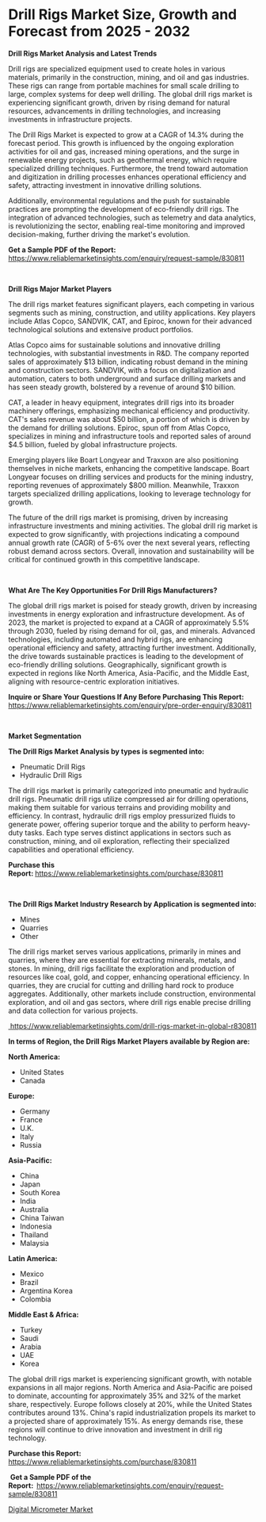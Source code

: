 <p><h1>Drill Rigs Market Size, Growth and Forecast from 2025 - 2032</h1></p><p><strong>Drill Rigs Market Analysis and Latest Trends</strong></p>
<p><p>Drill rigs are specialized equipment used to create holes in various materials, primarily in the construction, mining, and oil and gas industries. These rigs can range from portable machines for small scale drilling to large, complex systems for deep well drilling. The global drill rigs market is experiencing significant growth, driven by rising demand for natural resources, advancements in drilling technologies, and increasing investments in infrastructure projects. </p><p>The Drill Rigs Market is expected to grow at a CAGR of 14.3% during the forecast period. This growth is influenced by the ongoing exploration activities for oil and gas, increased mining operations, and the surge in renewable energy projects, such as geothermal energy, which require specialized drilling techniques. Furthermore, the trend toward automation and digitization in drilling processes enhances operational efficiency and safety, attracting investment in innovative drilling solutions. </p><p>Additionally, environmental regulations and the push for sustainable practices are prompting the development of eco-friendly drill rigs. The integration of advanced technologies, such as telemetry and data analytics, is revolutionizing the sector, enabling real-time monitoring and improved decision-making, further driving the market's evolution.</p></p>
<p><strong>Get a Sample PDF of the Report:&nbsp;</strong> <a href="https://www.reliablemarketinsights.com/enquiry/request-sample/830811?utm_campaign=2280&utm_medium=2&utm_source=Github&utm_content=ia&utm_term=09042025&utm_id=drill-rigs">https://www.reliablemarketinsights.com/enquiry/request-sample/830811</a></p>
<p>&nbsp;</p>
<p><strong>Drill Rigs Major Market Players</strong></p>
<p><p>The drill rigs market features significant players, each competing in various segments such as mining, construction, and utility applications. Key players include Atlas Copco, SANDVIK, CAT, and Epiroc, known for their advanced technological solutions and extensive product portfolios.</p><p>Atlas Copco aims for sustainable solutions and innovative drilling technologies, with substantial investments in R&D. The company reported sales of approximately $13 billion, indicating robust demand in the mining and construction sectors. SANDVIK, with a focus on digitalization and automation, caters to both underground and surface drilling markets and has seen steady growth, bolstered by a revenue of around $10 billion.</p><p>CAT, a leader in heavy equipment, integrates drill rigs into its broader machinery offerings, emphasizing mechanical efficiency and productivity. CAT's sales revenue was about $50 billion, a portion of which is driven by the demand for drilling solutions. Epiroc, spun off from Atlas Copco, specializes in mining and infrastructure tools and reported sales of around $4.5 billion, fueled by global infrastructure projects.</p><p>Emerging players like Boart Longyear and Traxxon are also positioning themselves in niche markets, enhancing the competitive landscape. Boart Longyear focuses on drilling services and products for the mining industry, reporting revenues of approximately $800 million. Meanwhile, Traxxon targets specialized drilling applications, looking to leverage technology for growth.</p><p>The future of the drill rigs market is promising, driven by increasing infrastructure investments and mining activities. The global drill rig market is expected to grow significantly, with projections indicating a compound annual growth rate (CAGR) of 5-6% over the next several years, reflecting robust demand across sectors. Overall, innovation and sustainability will be critical for continued growth in this competitive landscape.</p></p>
<p>&nbsp;</p>
<p><strong>What Are The Key Opportunities For Drill Rigs Manufacturers?</strong></p>
<p><p>The global drill rigs market is poised for steady growth, driven by increasing investments in energy exploration and infrastructure development. As of 2023, the market is projected to expand at a CAGR of approximately 5.5% through 2030, fueled by rising demand for oil, gas, and minerals. Advanced technologies, including automated and hybrid rigs, are enhancing operational efficiency and safety, attracting further investment. Additionally, the drive towards sustainable practices is leading to the development of eco-friendly drilling solutions. Geographically, significant growth is expected in regions like North America, Asia-Pacific, and the Middle East, aligning with resource-centric exploration initiatives.</p></p>
<p><strong>Inquire or Share Your Questions If Any Before Purchasing This Report:</strong> <a href="https://www.reliablemarketinsights.com/enquiry/pre-order-enquiry/830811?utm_campaign=2280&utm_medium=2&utm_source=Github&utm_content=ia&utm_term=09042025&utm_id=drill-rigs">https://www.reliablemarketinsights.com/enquiry/pre-order-enquiry/830811</a></p>
<p>&nbsp;</p>
<p><strong>Market Segmentation</strong></p>
<p><strong>The Drill Rigs Market Analysis by types is segmented into:</strong></p>
<p><ul><li>Pneumatic Drill Rigs</li><li>Hydraulic Drill Rigs</li></ul></p>
<p><p>The drill rigs market is primarily categorized into pneumatic and hydraulic drill rigs. Pneumatic drill rigs utilize compressed air for drilling operations, making them suitable for various terrains and providing mobility and efficiency. In contrast, hydraulic drill rigs employ pressurized fluids to generate power, offering superior torque and the ability to perform heavy-duty tasks. Each type serves distinct applications in sectors such as construction, mining, and oil exploration, reflecting their specialized capabilities and operational efficiency.</p></p>
<p><strong>Purchase this Report:&nbsp;</strong><a href="https://www.reliablemarketinsights.com/purchase/830811?utm_campaign=2280&utm_medium=2&utm_source=Github&utm_content=ia&utm_term=09042025&utm_id=drill-rigs">https://www.reliablemarketinsights.com/purchase/830811</a></p>
<p>&nbsp;</p>
<p><strong>The Drill Rigs Market Industry Research by Application is segmented into:</strong></p>
<p><ul><li>Mines</li><li>Quarries</li><li>Other</li></ul></p>
<p><p>The drill rigs market serves various applications, primarily in mines and quarries, where they are essential for extracting minerals, metals, and stones. In mining, drill rigs facilitate the exploration and production of resources like coal, gold, and copper, enhancing operational efficiency. In quarries, they are crucial for cutting and drilling hard rock to produce aggregates. Additionally, other markets include construction, environmental exploration, and oil and gas sectors, where drill rigs enable precise drilling and data collection for various projects.</p></p>
<p><a href="https://www.reliablemarketinsights.com/drill-rigs-market-in-global-r830811?utm_campaign=2280&utm_medium=2&utm_source=Github&utm_content=ia&utm_term=09042025&utm_id=drill-rigs">&nbsp;https://www.reliablemarketinsights.com/drill-rigs-market-in-global-r830811</a></p>
<p><strong>In terms of Region, the Drill Rigs Market Players available by Region are:</strong></p>
<p>
    <p> <strong> North America: </strong>
        <ul>
            <li>United States</li>
            <li>Canada</li>
        </ul>
        </p> 
    <p> <strong> Europe: </strong>
        <ul>
            <li>Germany</li>
            <li>France</li>
            <li>U.K.</li>
            <li>Italy</li>
            <li>Russia</li>
        </ul>
        </p> 
    <p> <strong> Asia-Pacific: </strong>
        <ul>
            <li>China</li>
            <li>Japan</li>
            <li>South Korea</li>
            <li>India</li>
            <li>Australia</li>
            <li>China Taiwan</li>
            <li>Indonesia</li>
            <li>Thailand</li>
            <li>Malaysia</li>
        </ul>
        </p> 
    <p> <strong> Latin America: </strong>
        <ul>
            <li>Mexico</li>
            <li>Brazil</li>
            <li>Argentina Korea</li>
            <li>Colombia</li>
        </ul>
        </p> 
    <p> <strong> Middle East & Africa: </strong>
        <ul>
            <li>Turkey</li>
            <li>Saudi</li>
            <li>Arabia</li>
            <li>UAE</li>
            <li>Korea</li>
        </ul>
    </p>
    </p>
<p><p>The global drill rigs market is experiencing significant growth, with notable expansions in all major regions. North America and Asia-Pacific are poised to dominate, accounting for approximately 35% and 32% of the market share, respectively. Europe follows closely at 20%, while the United States contributes around 13%. China's rapid industrialization propels its market to a projected share of approximately 15%. As energy demands rise, these regions will continue to drive innovation and investment in drill rig technology.</p></p>
<p><strong>Purchase this Report: </strong><a href="https://www.reliablemarketinsights.com/purchase/830811?utm_campaign=2280&utm_medium=2&utm_source=Github&utm_content=ia&utm_term=09042025&utm_id=drill-rigs">https://www.reliablemarketinsights.com/purchase/830811</a></p>
<p>&nbsp;<strong>Get a Sample PDF of the Report:&nbsp;&nbsp;</strong><a href="https://www.reliablemarketinsights.com/enquiry/request-sample/830811?utm_campaign=2280&utm_medium=2&utm_source=Github&utm_content=ia&utm_term=09042025&utm_id=drill-rigs">https://www.reliablemarketinsights.com/enquiry/request-sample/830811</a></p>
<p><strong></strong></p>
<p><p><a href="https://github.com/zymerivarrik6/Market-Research-Report-List-1/blob/main/digital-micrometer-market.md?utm_campaign=2280&utm_medium=2&utm_source=Github&utm_content=ia&utm_term=09042025&utm_id=drill-rigs">Digital Micrometer Market</a></p></p>
